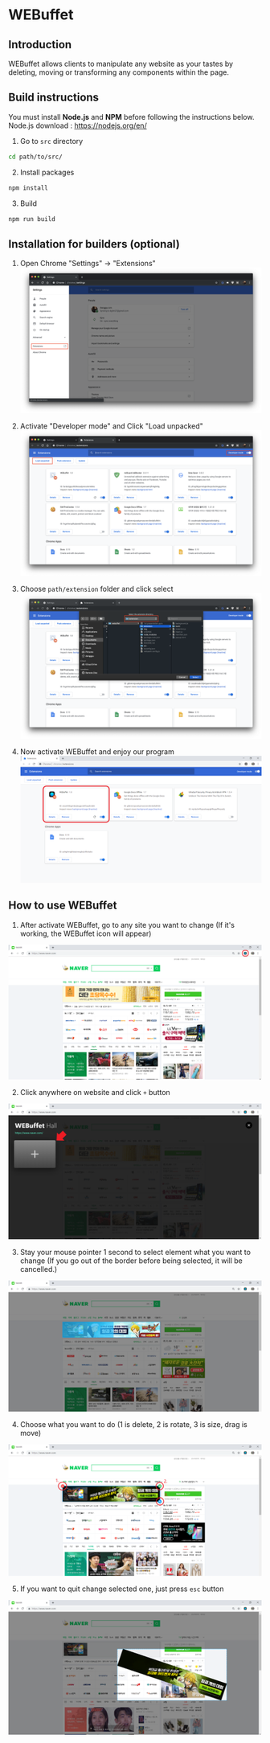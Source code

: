 # WEBuffet

## Introduction
WEBuffet allows clients to manipulate any website as your tastes by deleting, moving or transforming any components within the page.

## Build instructions
You must install **Node.js** and **NPM** before following the instructions below.
Node.js download : https://nodejs.org/en/

1. Go to `src` directory
```bash
cd path/to/src/
```

2. Install packages
```bash
npm install
```

3. Build
```bash
npm run build
```


## Installation for builders (optional)

1. Open Chrome "Settings" -> "Extensions"
![Getting started](./img/img1.png)

2. Activate "Developer mode" and Click "Load unpacked"
![Getting started](./img/img2.png)

3. Choose `path/extension` folder and click select
![Getting started](./img/img3.png)

4. Now activate WEBuffet and enjoy our program
![Getting started](./img/img6.png)


## How to use WEBuffet

1. After activate WEBuffet, go to any site you want to change
   (If it's working, the WEBuffet icon will appear)

![Getting started](./img/img7.png)


2. Click anywhere on website and click `+` button

![Getting started](./img/img8.png)


3. Stay your mouse pointer 1 second to select element
   what you want to change
   (If you go out of the border before being selected,
    it will be cancelled.)

![Getting started](./img/img9.png)


4. Choose what you want to do
   (1 is delete, 2 is rotate, 3 is size, drag is move)

![Getting started](./img/img10.png)


5. If you want to quit change selected one, just press `esc` button

![Getting started](./img/img11.png)